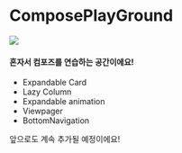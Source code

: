 # ComposePlayGround
<img src="https://blog.kakaocdn.net/dn/yS9gl/btrgBB4Fjhk/Vbgx4mJPOaNACdAhCeJ32k/img.png"/>

#### 혼자서 컴포즈를 연습하는 공간이에요!
- Expandable Card
- Lazy Column
- Expandable animation
- Viewpager
- BottomNavigation

앞으로도 계속 추가될 예정이에요!
